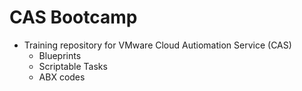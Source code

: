 # CAS Bootcamp

- Training repository for VMware Cloud Autiomation Service (CAS)
  - Blueprints
  - Scriptable Tasks
  - ABX codes
